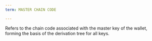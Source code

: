 ```yaml
---
term: MASTER CHAIN CODE

---
```

Refers to the chain code associated with the master key of the wallet, forming the basis of the derivation tree for all keys.
